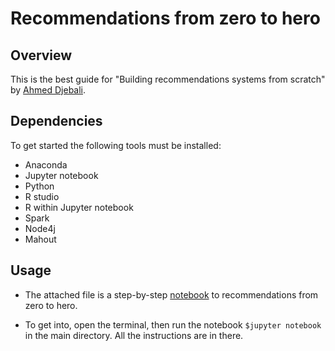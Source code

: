 # Recommendations from zero to hero

## Overview

This is the best guide for "Building recommendations systems from scratch" by [Ahmed Djebali](https://goo.gl/dV9EkX).

## Dependencies

To get started the following tools must be installed:

* Anaconda
* Jupyter notebook
* Python 
* R studio 
* R within Jupyter notebook
* Spark 
* Node4j
* Mahout 

## Usage 

* The attached file is a step-by-step [notebook]() to recommendations from zero to hero.

* To get into, open the terminal, then run the notebook ```$jupyter notebook``` in the main directory. All the instructions are in there.
